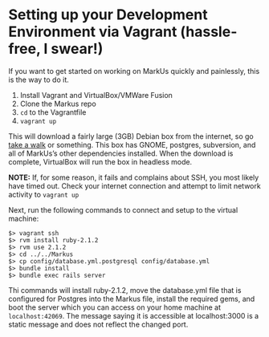 Setting up your Development Environment via Vagrant (hassle-free, I swear!)
===============================================================

If you want to get started on working on MarkUs quickly and painlessly, this is the way to do it.

1. Install Vagrant and VirtualBox/VMWare Fusion
2. Clone the Markus repo
3. `cd` to the Vagrantfile
4. `vagrant up`

This will download a fairly large (3GB) Debian box from the internet, so go [take a walk](http://news.stanford.edu/news/2014/april/walking-vs-sitting-042414.html) or something. This box has GNOME, postgres, subversion, and all of MarkUs’s other dependencies installed. When the download is complete, VirtualBox will run the box in headless mode.

**NOTE:** If, for some reason, it fails and complains about SSH, you most likely have timed out. Check your internet connection and attempt to limit network activity to `vagrant up` 

Next, run the following commands to connect and setup to the virtual machine:

```
$> vagrant ssh
$> rvm install ruby-2.1.2
$> rvm use 2.1.2
$> cd ../../Markus
$> cp config/database.yml.postgresql config/database.yml
$> bundle install
$> bundle exec rails server
```

Thi commands will install ruby-2.1.2, move the database.yml file that is configured for Postgres into the Markus file, install the required gems, and boot the server which you can access on your home machine at `localhost:42069`. The message saying it is accessible at localhost:3000 is a static message and does not reflect the changed port.
